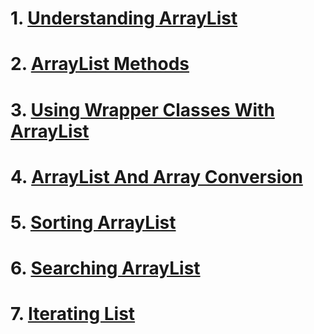 
# 1. [Understanding ArrayList](./ua.md)
# 2. [ArrayList Methods](./am.md)
# 3. [Using Wrapper Classes With ArrayList](./uwc.md)
# 4. [ArrayList And Array Conversion](./aa.md)
# 5. [Sorting ArrayList](./sa.md)
# 6. [Searching ArrayList](./sea.md)
# 7. [Iterating List](./il.md)









